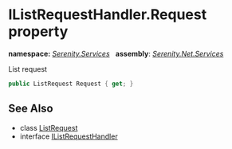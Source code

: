 # IListRequestHandler.Request property
**namespace:** *[Serenity.Services](../../README.md#serenity.services-namespace)*   **assembly**: *[Serenity.Net.Services](../../README.md)*

List request

```csharp
public ListRequest Request { get; }
```

## See Also

* class [ListRequest](../ListRequest.md)
* interface [IListRequestHandler](../IListRequestHandler.md)